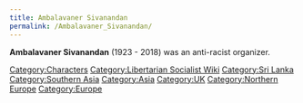 ```yaml
---
title: Ambalavaner Sivanandan
permalink: /Ambalavaner_Sivanandan/
---
```


**Ambalavaner Sivanandan** (1923 - 2018) was an anti-racist organizer.

[Category:Characters](Category:Characters.md "wikilink")
[Category:Libertarian Socialist
Wiki](Category:Libertarian_Socialist_Wiki.md "wikilink") [Category:Sri
Lanka](Category:Sri_Lanka.md "wikilink") [Category:Southern
Asia](Category:Southern_Asia.md "wikilink")
[Category:Asia](Category:Asia.md "wikilink")
[Category:UK](Category:UK.md "wikilink") [Category:Northern
Europe](Category:Northern_Europe.md "wikilink")
[Category:Europe](Category:Europe.md "wikilink")